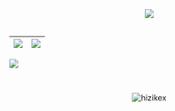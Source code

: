 <div align="center">
<img src="https://github-readme-streak-stats.herokuapp.com/?user=hizikex&theme=dark&date_format=j%20M%5B%20Y%5D" />
  </div>
<br>

|![](https://github-readme-stats.vercel.app/api?username=hizikex&&show_icons=true&title_color=ffffff&icon_color=bb2acf&text_color=daf7dc&bg_color=151515)|![](https://github-readme-stats.vercel.app/api/top-langs/?username=Destiny-Onah20&layout=compact&theme=tokyonight&langs_count=10&hide=lua)|
|-|-|


![](https://activity-graph.herokuapp.com/graph?username=hizikex&theme=redical)



<br>
<p align="center"><p align="center"> <img src="https://komarev.com/ghpvc/?username=hizikex" alt="hizikex"/> </p>  </p>
<br>
